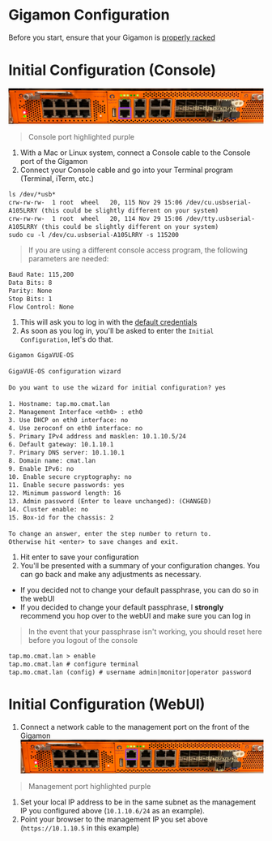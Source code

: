 # Gigamon Configuration

Before you start, ensure that your Gigamon is [properly racked](../hardware-assembly.md)

# Initial Configuration (Console)
![](../../images/gigamon-console.png)  
> Console port highlighted purple  

1. With a Mac or Linux system, connect a Console cable to the Console port of the Gigamon  
1. Connect your Console cable and go into your Terminal program (Terminal, iTerm, etc.)
```
ls /dev/*usb*
crw-rw-rw-  1 root  wheel   20, 115 Nov 29 15:06 /dev/cu.usbserial-A105LRRY (this could be slightly different on your system)
crw-rw-rw-  1 root  wheel   20, 114 Nov 29 15:06 /dev/tty.usbserial-A105LRRY (this could be slightly different on your system)
sudo cu -l /dev/cu.usbserial-A105LRRY -s 115200
```
> If you are using a different console access program, the following parameters are needed:
```
Baud Rate: 115,200
Data Bits: 8
Parity: None
Stop Bits: 1
Flow Control: None
```

1. This will ask you to log in with the [default credentials](../credentials.md)
1. As soon as you log in, you'll be asked to enter the `Initial Configuration`, let's do that.

  ```
  Gigamon GigaVUE-OS

  GigaVUE-OS configuration wizard

  Do you want to use the wizard for initial configuration? yes

  1. Hostname: tap.mo.cmat.lan
  2. Management Interface <eth0> : eth0
  3. Use DHCP on eth0 interface: no
  4. Use zeroconf on eth0 interface: no
  5. Primary IPv4 address and masklen: 10.1.10.5/24
  6. Default gateway: 10.1.10.1
  7. Primary DNS server: 10.1.10.1
  8. Domain name: cmat.lan
  9. Enable IPv6: no
  10. Enable secure cryptography: no
  11. Enable secure passwords: yes
  12. Minimum password length: 16
  13. Admin password (Enter to leave unchanged): (CHANGED)
  14. Cluster enable: no
  15. Box-id for the chassis: 2

  To change an answer, enter the step number to return to.
  Otherwise hit <enter> to save changes and exit.
  ```
1. Hit enter to save your configuration
1. You'll be presented with a summary of your configuration changes. You can go back and make any adjustments as necessary.  
 - If you decided not to change your default passphrase, you can do so in the webUI
 - If you decided to change your default passphrase, I **strongly** recommend you hop over to the webUI and make sure you can log in
> In the event that your passphrase isn't working, you should reset here before you logout of the console
```
tap.mo.cmat.lan > enable
tap.mo.cmat.lan # configure terminal
tap.mo.cmat.lan (config) # username admin|monitor|operator password
```

# Initial Configuration (WebUI)
1. Connect a network cable to the management port on the front of the Gigamon
![](../../images/gigamon-management.png)
> Management port highlighted purple  
1. Set your local IP address to be in the same subnet as the management IP you configured above (`10.1.10.6/24` as an example).
1. Point your browser to the management IP you set above (`https://10.1.10.5` in this example)
